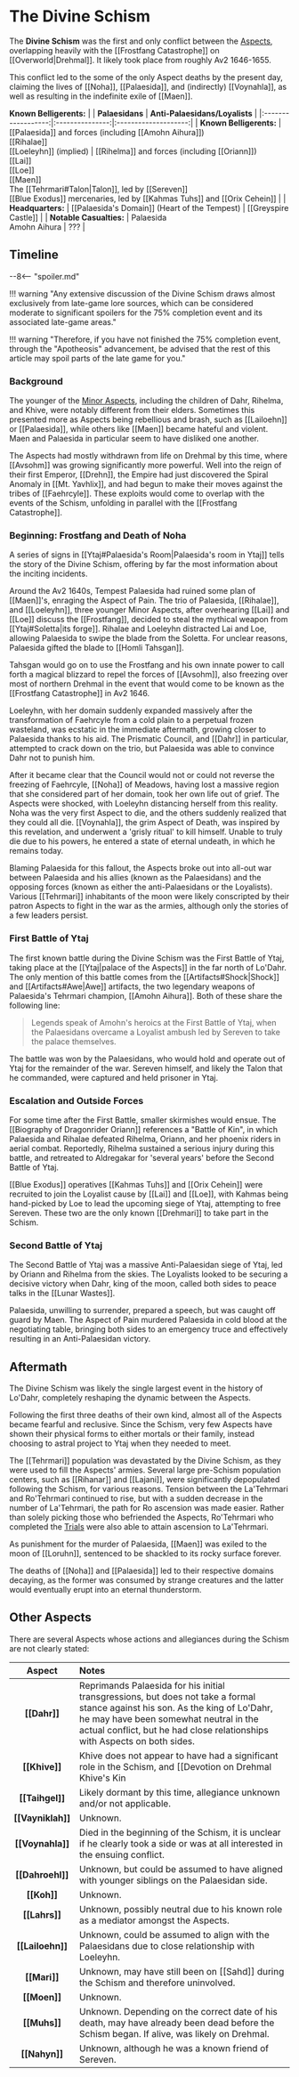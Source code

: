 # The Divine Schism

The **Divine Schism** was the first and only conflict between the [Aspects](Lore/Higher_Beings/Aspects/), overlapping heavily with the [[Frostfang Catastrophe]] on [[Overworld|Drehmal]]. It likely took place from roughly Av2 1646-1655.

This conflict led to the some of the only Aspect deaths by the present day, claiming the lives of [[Noha]], [[Palaesida]], and (indirectly) [[Voynahla]], as well as resulting in the indefinite exile of [[Maen]].

**Known Belligerents:**
|                    | **Palaesidans** | **Anti-Palaesidans/Loyalists** |
|:------------------:|:---------------:|:--------------------:|
| **Known Belligerents:** | [[Palaesida]] and forces (including [[Amohn Aihura]]) <br> [[Rihalae]] <br> [[Loeleyhn]] (implied) | [[Rihelma]] and forces (including [[Oriann]]) <br> [[Lai]] <br> [[Loe]] <br> [[Maen]] <br> The [[Tehrmari#Talon|Talon]], led by [[Sereven]] <br> [[Blue Exodus]] mercenaries, led by [[Kahmas Tuhs]] and [[Orix Cehein]] |
| **Headquarters:** | [[Palaesida's Domain]] (Heart of the Tempest) | [[Greyspire Castle]] |
| **Notable Casualties:** | Palaesida <br>  Amohn Aihura | ??? |

## Timeline

--8<-- "spoiler.md"

!!! warning "Any extensive discussion of the Divine Schism draws almost exclusively from late-game lore sources, which can be considered moderate to significant spoilers for the 75% completion event and its associated late-game areas."

!!! warning "Therefore, if you have not finished the 75% completion event, through the "Apotheosis" advancement, be advised that the rest of this article may spoil parts of the late game for you."

### Background

The younger of the [Minor Aspects](/Lore/Higher_Beings/Aspects/Minor_Aspects/), including the children of Dahr, Rihelma, and Khive, were notably different from their elders. Sometimes this presented more as Aspects being rebellious and brash, such as [[Lailoehn]] or [[Palaesida]], while others like [[Maen]] became hateful and violent. Maen and Palaesida in particular seem to have disliked one another. 

The Aspects had mostly withdrawn from life on Drehmal by this time, where [[Avsohm]] was growing significantly more powerful. Well into the reign of their first Emperor, [[Drehn]], the Empire had just discovered the Spiral Anomaly in [[Mt. Yavhlix]], and had begun to make their moves against the tribes of [[Faehrcyle]]. These exploits would come to overlap with the events of the Schism, unfolding in parallel with the [[Frostfang Catastrophe]].

### Beginning: Frostfang and Death of Noha

A series of signs in [[Ytaj#Palaesida's Room|Palaesida's room in Ytaj]] tells the story of the Divine Schism, offering by far the most information about the inciting incidents.

Around the Av2 1640s, Tempest Palaesida had ruined some plan of [[Maen]]'s, enraging the Aspect of Pain. The trio of Palaesida, [[Rihalae]], and [[Loeleyhn]], three younger Minor Aspects, after overhearing [[Lai]] and [[Loe]] discuss the [[Frostfang]], decided to steal the mythical weapon from [[Ytaj#Soletta|its forge]]. Rihalae and Loeleyhn distracted Lai and Loe, allowing Palaesida to swipe the blade from the Soletta. For unclear reasons, Palaesida gifted the blade to [[Homli Tahsgan]].

Tahsgan would go on to use the Frostfang and his own innate power to call forth a magical blizzard to repel the forces of [[Avsohm]], also freezing over most of northern Drehmal in the event that would come to be known as the [[Frostfang Catastrophe]] in Av2 1646.

Loeleyhn, with her domain suddenly expanded massively after the transformation of Faehrcyle from a cold plain to a perpetual frozen wasteland, was ecstatic in the immediate aftermath, growing closer to Palaesida thanks to his aid. The Prismatic Council, and [[Dahr]] in particular, attempted to crack down on the trio, but Palaesida was able to convince Dahr not to punish him.

After it became clear that the Council would not or could not reverse the freezing of Faehrcyle, [[Noha]] of Meadows, having lost a massive region that she considered part of her domain, took her own life out of grief. The Aspects were shocked, with Loeleyhn distancing herself from this reality. Noha was the very first Aspect to die, and the others suddenly realized that they could all die. [[Voynahla]], the grim Aspect of Death, was inspired by this revelation, and underwent a 'grisly ritual' to kill himself. Unable to truly die due to his powers, he entered a state of eternal undeath, in which he remains today.

Blaming Palaesida for this fallout, the Aspects broke out into all-out war between Palaesida and his allies (known as the Palaesidans) and the opposing forces (known as either the anti-Palaesidans or the Loyalists). Various [[Tehrmari]] inhabitants of the moon were likely conscripted by their patron Aspects to fight in the war as the armies, although only the stories of a few leaders persist.

### First Battle of Ytaj

The first known battle during the Divine Schism was the First Battle of Ytaj, taking place at the [[Ytaj|palace of the Aspects]] in the far north of Lo'Dahr. The only mention of this battle comes from the [[Artifacts#Shock|Shock]] and [[Artifacts#Awe|Awe]] artifacts, the two legendary weapons of Palaesida's Tehrmari champion, [[Amohn Aihura]]. Both of these share the following line:

> Legends speak of Amohn's heroics at the First Battle of Ytaj, when the Palaesidans overcame a Loyalist ambush led by Sereven to take the palace themselves.

The battle was won by the Palaesidans, who would hold and operate out of Ytaj for the remainder of the war. Sereven himself, and likely the Talon that he commanded, were captured and held prisoner in Ytaj.

### Escalation and Outside Forces

For some time after the First Battle, smaller skirmishes would ensue. The [[Biography of Dragonrider Oriann]] references a "Battle of Kin", in which Palaesida and Rihalae defeated Rihelma, Oriann, and her phoenix riders in aerial combat. Reportedly, Rihelma sustained a serious injury during this battle, and retreated to Aldregakar for 'several years' before the Second Battle of Ytaj.

[[Blue Exodus]] operatives [[Kahmas Tuhs]] and [[Orix Cehein]] were recruited to join the Loyalist cause by [[Lai]] and [[Loe]], with Kahmas being hand-picked by Loe to lead the upcoming siege of Ytaj, attempting to free Sereven. These two are the only known [[Drehmari]] to take part in the Schism.

### Second Battle of Ytaj

The Second Battle of Ytaj was a massive Anti-Palaesidan siege of Ytaj, led by Oriann and Rihelma from the skies. The Loyalists looked to be securing a decisive victory when Dahr, king of the moon, called both sides to peace talks in the [[Lunar Wastes]]. 

Palaesida, unwilling to surrender, prepared a speech, but was caught off guard by Maen. The Aspect of Pain murdered Palaesida in cold blood at the negotiating table, bringing both sides to an emergency truce and effectively resulting in an Anti-Palaesidan victory.

## Aftermath

The Divine Schism was likely the single largest event in the history of Lo'Dahr, completely reshaping the dynamic between the Aspects.

Following the first three deaths of their own kind, almost all of the Aspects became fearful and reclusive. Since the Schism, very few Aspects have shown their physical forms to either mortals or their family, instead choosing to astral project to Ytaj when they needed to meet.

The [[Tehrmari]] population was devastated by the Divine Schism, as they were used to fill the Aspects' armies. Several large pre-Schism population centers, such as [[Rihanar]] and [[Lajani]], were significantly depopulated following the Schism, for various reasons. Tension between the La'Tehrmari and Ro'Tehrmari continued to rise, but with a sudden decrease in the number of La'Tehrmari, the path for Ro ascension was made easier. Rather than solely picking those who befriended the Aspects, Ro'Tehrmari who completed the [Trials](/World/Late-Game/Points_of_Interest/Trials/) were also able to attain ascension to La'Tehrmari.

As punishment for the murder of Palaesida, [[Maen]] was exiled to the moon of [[Loruhn]], sentenced to be shackled to its rocky surface forever.

The deaths of [[Noha]] and [[Palaesida]] led to their respective domains decaying, as the former was consumed by strange creatures and the latter would eventually erupt into an eternal thunderstorm.

## Other Aspects

There are several Aspects whose actions and allegiances during the Schism are not clearly stated:

| **Aspect** | **Notes** |
|:----------:|:-------------------------------------------------------------------|
| **[[Dahr]]** | Reprimands Palaesida for his initial transgressions, but does not take a formal stance against his son. As the king of Lo'Dahr, he may have been somewhat neutral in the actual conflict, but he had close relationships with Aspects on both sides. |
| **[[Khive]]** | Khive does not appear to have had a significant role in the Schism, and [[Devotion on Drehmal Khive's Kin|his Devotion on Drehmal book]] suggests that he was not present on Lo'Dahr during the Schism. It proposes that he may have hidden beneath a ruined town in [[Capital Valley]], which lines up closely with his [[devotion]] site, [[Ihted]]. An artifact found there, [[Artifacts#Mystic Vow|Mystic Vow]], might refer to Khive: "Shortly after the Frostfang Catastrophe, a strange mystic individual hid beneath Ihted, pursued by the fangs of drakes." |
| **[[Taihgel]]** | Likely dormant by this time, allegiance unknown and/or not applicable. |
| **[[Vayniklah]]** | Unknown. |
| **[[Voynahla]]** | Died in the beginning of the Schism, it is unclear if he clearly took a side or was at all interested in the ensuing conflict. |
| **[[Dahroehl]]** | Unknown, but could be assumed to have aligned with younger siblings on the Palaesidan side. |
| **[[Koh]]** | Unknown. |
| **[[Lahrs]]** | Unknown, possibly neutral due to his known role as a mediator amongst the Aspects. |
| **[[Lailoehn]]** | Unknown, could be assumed to align with the Palaesidans due to close relationship with Loeleyhn. |
| **[[Mari]]** | Unknown, may have still been on [[Sahd]] during the Schism and therefore uninvolved. |
| **[[Moen]]** | Unknown. |
| **[[Muhs]]** | Unknown. Depending on the correct date of his death, may have already been dead before the Schism began. If alive, was likely on Drehmal. |
| **[[Nahyn]]** | Unknown, although he was a known friend of Sereven. |
